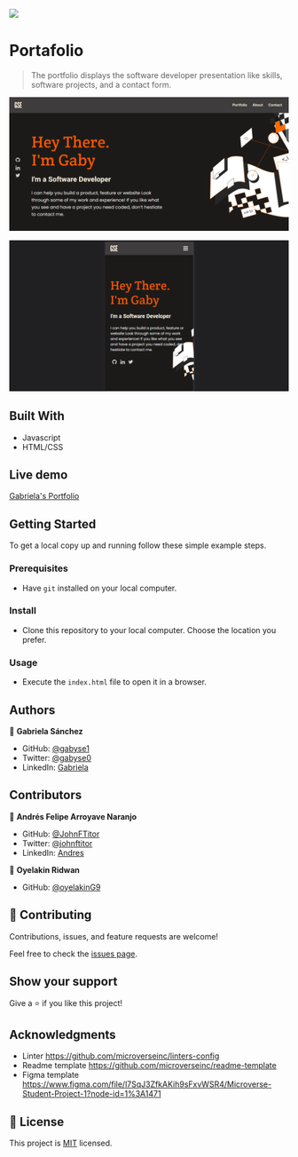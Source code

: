 ![](https://img.shields.io/badge/Microverse-blueviolet)

# Portafolio

> The portfolio displays the software developer presentation like skills, software projects, and a contact form.


![desktop screenshot](./app-screenshot-desktop.png)

![mobile screenshot](./app-screenshot-mobile.png)


## Built With

- Javascript
- HTML/CSS


## Live demo

[Gabriela's Portfolio](https://gabyse1.github.io/portfolio)


## Getting Started


To get a local copy up and running follow these simple example steps.

### Prerequisites

- Have `git` installed on your local computer.

### Install

- Clone this repository to your local computer. Choose the location you prefer.

### Usage

- Execute the `index.html` file to open it in a browser.


## Authors

👤 **Gabriela Sánchez**

- GitHub: [@gabyse1](https://github.com/gabyse1)
- Twitter: [@gabyse0](https://twitter.com/gabyse0)
- LinkedIn: [Gabriela](https://www.linkedin.com/in/gabriela-s%C3%A1nchez-espirilla-83011b225/)


## Contributors

👤 **Andrés Felipe Arroyave Naranjo**
- GitHub: [@JohnFTitor](https://github.com/JohnFTitor)
- Twitter: [@johnftitor](https://twitter.com/johnftitor)
- LinkedIn: [Andres](https://www.linkedin.com/in/andresfelipe117/?locale=en_US)

👤 **Oyelakin Ridwan**
- GitHub: [@oyelakinG9](https://github.com/JohnFTitor)

## 🤝 Contributing

Contributions, issues, and feature requests are welcome!

Feel free to check the [issues page](../../issues/).

## Show your support

Give a ⭐️ if you like this project!

## Acknowledgments

- Linter https://github.com/microverseinc/linters-config
- Readme template https://github.com/microverseinc/readme-template
- Figma template https://www.figma.com/file/l7SqJ3ZfkAKih9sFxvWSR4/Microverse-Student-Project-1?node-id=1%3A1471

## 📝 License

This project is [MIT](./MIT.md) licensed.
